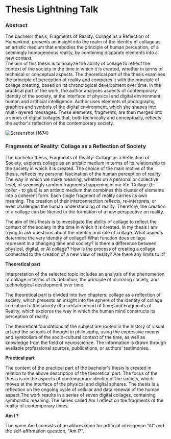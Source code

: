# Thesis Lightning Talk

### Abstract

The bachelor thesis, Fragments of Reality: Collage as a Reflection of Humankind, presents
an insight into the realm of the identity of collage as an artistic medium that embodies
the principle of human perception, of a seemingly homogeneous reality, by combining disparate elements into a new context.  
The aim of this thesis is to analyze the ability of collage to reflect the context of the society
in the time in which it is created, whether in terms of technical or conceptual aspects.
The theoretical part of the thesis examines the principle of perception of reality and compares it with the principle of collage creating, based on its chronological development over time.
In the practical part of the work, the author analyses aspects of contemporary identity 
of the society, at the interface of physical and digital environment, human and artificial intelligence. Author uses elements of photography, graphics and symbols of the digital environment, which she shapes into multi-layered messages. These elements, fragments, 
are then merged into a series of digital collages that, both technically and conceptually, reflects the author's reflection of the contemporary society.


![Screenshot (1674)](https://github.com/Martina-Culikova/english-for-designers/assets/148857122/661f50b2-c6db-4f11-9492-47a55305d9a5)
 


### Fragments of Reality: Collage as a Reflection of Society

The bachelor thesis, Fragments of Reality: Collage as a Reflection of Society, explores collage as an artistic medium in terms of its relationship to the society in which it is created.
The choice of the main motive of the thesis, reflects my personal fascination of the human perception of reality. The way in which we make meaning, whether on a personal or collective level, of seemingly random fragments happening in our life.
Collage (fr. coller - to glue) is an artistic medium that combines this cluster of elements into a coherent form. Each single fragment of reality carries its own meaning. The creation of their interconnection reflects, re-interprets, or even challenges the human understanding of reality. Therefore, the creation of a collage can be likened to the formation of a new perspective on reality.

The aim of this thesis is to investigate the ability of collage to reflect the context of the society in the time in which it is created. In my thesis I am trying to ask questions about the identity and role of collage.
What aspects determine the very identity of collage?
What function does collage represent in a changing time and society?
Is there a difference between physical, digital, or AI collage?
How is the process of creating a collage connected to the creation of a new view of reality?
Are there any limits to it?

**Theoretical part**

Interpretation of the selected topic includes an analysis of the phenomenon of collage in terms of its definition, the principle of mirroring society, and technological development over time.

The theoretical part is divided into two chapters: collage as a reflection of society, which presents an insight into the sphere of the identity of collage in relation to the society of a certain period of time; and Fragments of Reality, which explores the way in which the human mind constructs its perception of reality.

The theoretical foundations of the subject are rooted in the history of visual art and the schools of thought in philosophy, using the expressive means and symbolism of the socio-cultural context of the time, as well as knowledge from the field of neuroscience. The information is drawn through available professional sources, publications, or authors' testimonies.

**Practical part**

The content of the practical part of the bachelor's thesis is created in relation to the above description of the theoretical part. The focus of the thesis is on the aspects of contemporary identity of the society, which moves at the interface of the physical and digital spheres. The thesis is a reflection on the ongoing cycle of cellular and data renewal of the human aspect.The work results in a series of seven digital collages, containing symbolistic meaning. The series called Am I reflect on the fragments of the reality of contemporary times.


**Am I ?**

The name Am I  consists of an abbreviation for artificial intelligence "AI" and the self-affirmation question, "Am I?".



